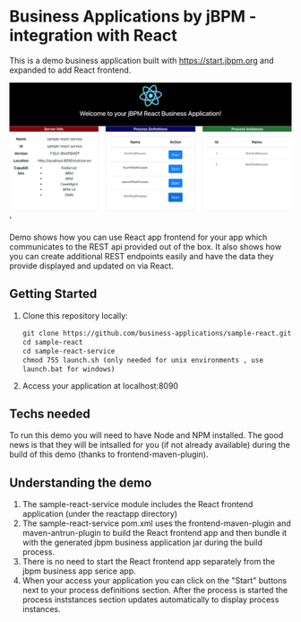# Business Applications by jBPM - integration with React

This is a demo business application built with https://start.jbpm.org and expanded
to add React frontend.

![React demo](img/reactdemo1.png?raw=true)'

Demo shows how you can use React app frontend for your app which communicates to the REST 
api provided out of the box. It also shows how you can create additional REST endpoints easily
and have the data they provide displayed and updated on via React.

## Getting Started 
1. Clone this repository locally:
   
   ```
   git clone https://github.com/business-applications/sample-react.git
   cd sample-react
   cd sample-react-service
   chmod 755 launch.sh (only needed for unix environments , use launch.bat for windows)
   ```

2. Access your application at localhost:8090

## Techs needed
To run this demo you will need to have Node and NPM installed. The good news is that 
they will be intsalled for you (if not already available) during the build of 
this demo (thanks to frontend-maven-plugin).

## Understanding the demo
1. The sample-react-service module includes the React frontend application (under the reactapp directory)
2. The sample-react-service pom.xml uses the frontend-maven-plugin and maven-antrun-plugin
to build the React frontend app and then bundle it with the generated jbpm business application
jar during the build process.
3. There is no need to start the React frontend app separately from the jbpm business app serice app.
4. When your access your application you can click on the "Start" buttons next to
your process definitions section. After the process is started the process inststances
section updates automatically to display process instances.